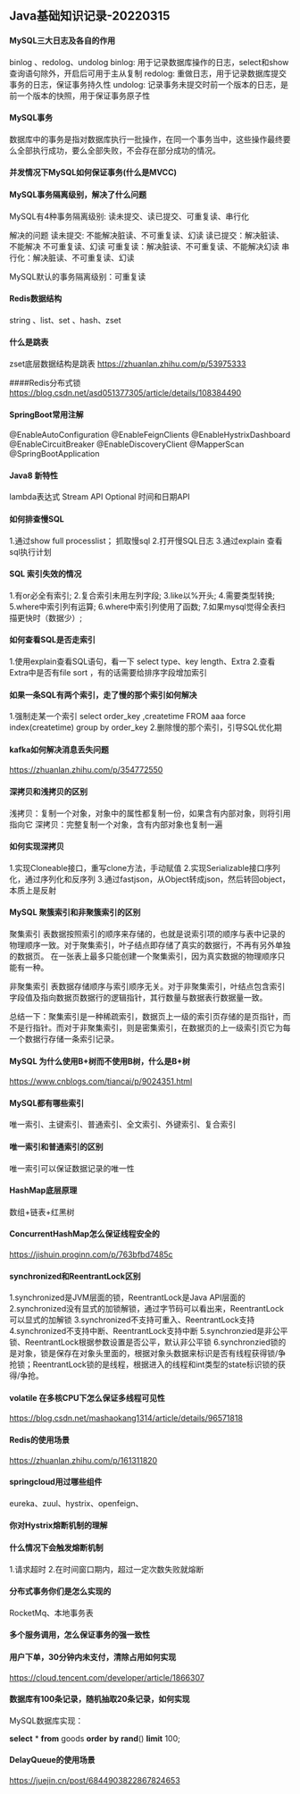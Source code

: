 ## Java基础知识记录-20220315

####  MySQL三大日志及各自的作用
binlog 、redolog、undolog
binlog: 用于记录数据库操作的日志，select和show查询语句除外，开启后可用于主从复制
redolog: 重做日志，用于记录数据库提交事务的日志，保证事务持久性
undolog: 记录事务未提交时前一个版本的日志，是前一个版本的快照，用于保证事务原子性

#### MySQL事务
数据库中的事务是指对数据库执行一批操作，在同一个事务当中，这些操作最终要么全部执行成功，要么全部失败，不会存在部分成功的情况。

#### 并发情况下MySQL如何保证事务(什么是MVCC)


#### MySQL事务隔离级别，解决了什么问题
MySQL有4种事务隔离级别: 读未提交、读已提交、可重复读、串行化

解决的问题
读未提交:  不能解决脏读、不可重复读、幻读
读已提交：解决脏读、不能解决 不可重复读、幻读
可重复读：解决脏读、不可重复读、不能解决幻读
串行化：解决脏读、不可重复读、幻读

MySQL默认的事务隔离级别：可重复读

#### Redis数据结构
string 、list、set 、hash、zset

#### 什么是跳表
zset底层数据结构是跳表
https://zhuanlan.zhihu.com/p/53975333

####Redis分布式锁
https://blog.csdn.net/asd051377305/article/details/108384490

#### SpringBoot常用注解
@EnableAutoConfiguration
@EnableFeignClients
@EnableHystrixDashboard
@EnableCircuitBreaker
@EnableDiscoveryClient
@MapperScan
@SpringBootApplication


#### Java8 新特性
lambda表达式
Stream API
Optional
时间和日期API

#### 如何排查慢SQL
1.通过show full processlist； 抓取慢sql
2.打开慢SQL日志
3.通过explain 查看sql执行计划

#### SQL 索引失效的情况
1.有or必全有索引;
2.复合索引未用左列字段;
3.like以%开头;
4.需要类型转换;
5.where中索引列有运算;
6.where中索引列使用了函数;
7.如果mysql觉得全表扫描更快时（数据少）;

#### 如何查看SQL是否走索引
1.使用explain查看SQL语句，看一下 select type、key length、Extra
2.查看Extra中是否有file sort ，有的话需要给排序字段增加索引

#### 如果一条SQL有两个索引，走了慢的那个索引如何解决
1.强制走某一个索引
select order_key ,createtime FROM aaa force index(createtime) group by order_key 
2.删除慢的那个索引，引导SQL优化期

#### kafka如何解决消息丢失问题
https://zhuanlan.zhihu.com/p/354772550


#### 深拷贝和浅拷贝的区别
浅拷贝：复制一个对象，对象中的属性都复制一份，如果含有内部对象，则将引用指向它
深拷贝：完整复制一个对象，含有内部对象也复制一遍
#### 如何实现深拷贝
1.实现Cloneable接口，重写clone方法，手动赋值
2.实现Serializable接口序列化，通过序列化和反序列
3.通过fastjson，从Object转成json，然后转回object，本质上是反射


#### MySQL 聚簇索引和非聚簇索引的区别
聚集索引
表数据按照索引的顺序来存储的，也就是说索引项的顺序与表中记录的物理顺序一致。对于聚集索引，叶子结点即存储了真实的数据行，不再有另外单独的数据页。 在一张表上最多只能创建一个聚集索引，因为真实数据的物理顺序只能有一种。

非聚集索引
表数据存储顺序与索引顺序无关。对于非聚集索引，叶结点包含索引字段值及指向数据页数据行的逻辑指针，其行数量与数据表行数据量一致。

总结一下：聚集索引是一种稀疏索引，数据页上一级的索引页存储的是页指针，而不是行指针。而对于非聚集索引，则是密集索引，在数据页的上一级索引页它为每一个数据行存储一条索引记录。


#### MySQL 为什么使用B+树而不使用B树，什么是B+树
https://www.cnblogs.com/tiancai/p/9024351.html

#### MySQL都有哪些索引
唯一索引、主键索引、普通索引、全文索引、外键索引、复合索引

#### 唯一索引和普通索引的区别
唯一索引可以保证数据记录的唯一性

#### HashMap底层原理
数组+链表+红黑树

#### ConcurrentHashMap怎么保证线程安全的
https://jishuin.proginn.com/p/763bfbd7485c

#### synchronized和ReentrantLock区别
1.synchronized是JVM层面的锁，ReentrantLock是Java API层面的
2.synchronized没有显式的加锁解锁，通过字节码可以看出来，ReentrantLock可以显式的加解锁
3.synchronized不支持可重入、ReentrantLock支持
4.synchronized不支持中断、ReentrantLock支持中断
5.synchronzied是非公平锁、ReentrantLock根据参数设置是否公平，默认非公平锁
6.synchronzied锁的是对象，锁是保存在对象头里面的，根据对象头数据来标识是否有线程获得锁/争抢锁；ReentrantLock锁的是线程，根据进入的线程和int类型的state标识锁的获得/争抢。

#### volatile 在多核CPU下怎么保证多线程可见性
https://blog.csdn.net/mashaokang1314/article/details/96571818

#### Redis的使用场景
https://zhuanlan.zhihu.com/p/161311820

#### springcloud用过哪些组件
eureka、zuul、hystrix、openfeign、
#### 你对Hystrix熔断机制的理解

#### 什么情况下会触发熔断机制
1.请求超时
2.在时间窗口期内，超过一定次数失败就熔断

#### 分布式事务你们是怎么实现的
RocketMq、本地事务表

#### 多个服务调用，怎么保证事务的强一致性

#### 用户下单，30分钟内未支付，清除占用如何实现
https://cloud.tencent.com/developer/article/1866307

#### 数据库有100条记录，随机抽取20条记录，如何实现
MySQL数据库实现：

**select** * **from** goods **order** **by** **rand**() **limit** 100;

#### DelayQueue的使用场景
https://juejin.cn/post/6844903822867824653